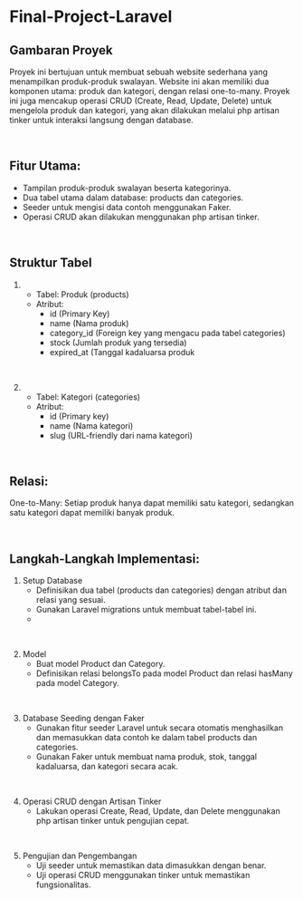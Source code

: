 # Final-Project-Laravel



## Gambaran Proyek
Proyek ini bertujuan untuk membuat sebuah website sederhana yang menampilkan produk-produk swalayan. Website ini akan memiliki dua komponen utama: produk dan kategori, 
dengan relasi one-to-many. Proyek ini juga mencakup operasi CRUD (Create, Read, Update, Delete) untuk mengelola produk dan kategori, yang akan dilakukan melalui php artisan 
tinker untuk interaksi langsung dengan database.

<br>

## Fitur Utama:
- Tampilan produk-produk swalayan beserta kategorinya.
- Dua tabel utama dalam database: products dan categories.
- Seeder untuk mengisi data contoh menggunakan Faker.
- Operasi CRUD akan dilakukan menggunakan php artisan tinker.

<br>

## Struktur Tabel

1. - Tabel: Produk (products) 
   - Atribut:
      - id (Primary Key)
      - name (Nama produk)
      - category_id (Foreign key yang mengacu pada tabel categories)
      - stock (Jumlah produk yang tersedia)
      - expired_at (Tanggal kadaluarsa produk

<br>
     
2. - Tabel: Kategori (categories) 
   - Atribut:
      - id (Primary key)
      - name (Nama kategori)
      - slug (URL-friendly dari nama kategori)

<br>
     
## Relasi:
One-to-Many: Setiap produk hanya dapat memiliki satu kategori, sedangkan satu kategori dapat memiliki banyak produk.

<br>

## Langkah-Langkah Implementasi:
1. Setup Database
   - Definisikan dua tabel (products dan categories) dengan atribut dan relasi yang sesuai.
   - Gunakan Laravel migrations untuk membuat tabel-tabel ini.
   - 
<br>

2. Model
   - Buat model Product dan Category.
   - Definisikan relasi belongsTo pada model Product dan relasi hasMany pada model Category.
     
<br>

3. Database Seeding dengan Faker
   - Gunakan fitur seeder Laravel untuk secara otomatis menghasilkan dan memasukkan data contoh ke dalam tabel products dan categories.
   - Gunakan Faker untuk membuat nama produk, stok, tanggal kadaluarsa, dan kategori secara acak.

<br>

4. Operasi CRUD dengan Artisan Tinker
   - Lakukan operasi Create, Read, Update, dan Delete menggunakan php artisan tinker untuk pengujian cepat.
     
<br>

5. Pengujian dan Pengembangan
   - Uji seeder untuk memastikan data dimasukkan dengan benar.
   - Uji operasi CRUD menggunakan tinker untuk memastikan fungsionalitas.

     
<br>


